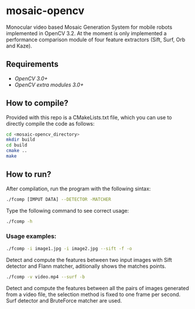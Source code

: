 # mosaic-opencv
Monocular video based Mosaic Generation System for mobile robots implemented in OpenCV 3.2. At the moment is only implemented a performance comparison module of four feature extractors (Sift, Surf, Orb and Kaze).

## Requirements
- *OpenCV 3.0+*
- *OpenCV extra modules 3.0+*

## How to compile?
Provided with this repo is a CMakeLists.txt file, which you can use to directly compile the code as follows:
```bash
cd <mosaic-opencv_directory>
mkdir build
cd build
cmake ..
make
```
## How to run?
After compilation, run the program with the following sintax:
```bash
./fcomp [IMPUT DATA] --DETECTOR -MATCHER
```
Type the following command to see correct usage:
```bash
./fcomp -h
```
### Usage examples:
```bash
./fcomp -i image1.jpg -i image2.jpg --sift -f -o
```
Detect and compute the features between two input images with Sift detector and Flann matcher, aditionally shows the matches points.

```bash
./fcomp -v video.mp4 --surf -b
```
Detect and compute the features between all the pairs of images generated from a video file, the selection method is fixed to one frame per second. Surf detector and BruteForce matcher are used.
